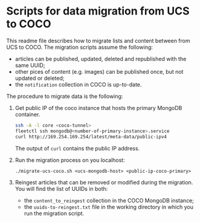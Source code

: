 # Scripts for data migration from UCS to COCO

This readme file describes how to migrate lists and content between from UCS to COCO.
The migration scripts assume the following:

* articles can be published, updated, deleted and republished with the same UUID;
* other pices of content (e.g. images) can be published once, but not updated or deleted;
* the `notification` collection in COCO is up-to-date.
 
The procedure to migrate data is the following:      
 
1.  Get public IP of the coco instance that hosts the primary MongoDB container. 

	```bash
    ssh -A -l core <coco-tunnel>
    fleetctl ssh mongodb@<number-of-primary-instance>.service
    curl http://169.254.169.254/latest/meta-data/public-ipv4
    ```
    
    The output of `curl` contains the public IP address.
   
2.  Run the migration process on you localhost:
    
    ```
    ./migrate-ucs-coco.sh <ucs-mongodb-host> <public-ip-coco-primary>
    ```

3.  Reingest articles that can be removed or modified during the migration.
    You will find the list of UUIDs in both:
    
    * the `content_to_reingest` collection in the COCO MongoDB instance;
    * the `uuids-to-reingest.txt` file in the working directory in which you run the migration script.